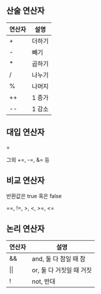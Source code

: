 ## 산술 연산자
|연산자|설명|
|-|-|
|+|더하기|
|-|빼기|
|*|곱하기|
|/|나누기|
|%|나머지|
|++|1 증가|
|--|1 감소|

## 대입 연산자
=

그외 +=, -=, &= 등

## 비교 연산자
반환값은 true 혹은 false

==, !=, >, <, >=, <=

## 논리 연산자
|연산자|설명|
|-|-|
|&&|and, 둘 다 참일 때 참|
|&#124;&#124;|or, 둘 다 거짓일 때 거짓|
|!|not, 반대|